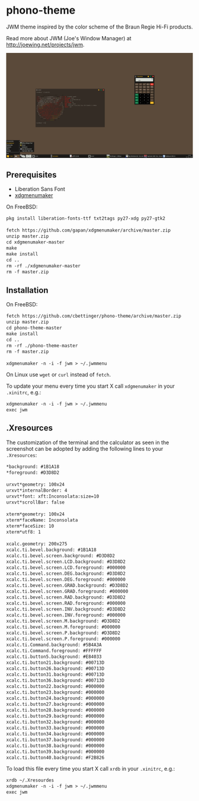 # phono-theme
JWM theme inspired by the color scheme of the Braun Regie Hi-Fi products.

Read more about JWM (Joe's Window Manager) at http://joewing.net/projects/jwm.

![Screenshot](https://github.com/cbettinger/phono-theme/blob/master/screenshot.png)

## Prerequisites
* Liberation Sans Font
* [xdgmenumaker](https://github.com/gapan/xdgmenumaker)

On FreeBSD:

```shell
pkg install liberation-fonts-ttf txt2tags py27-xdg py27-gtk2

fetch https://github.com/gapan/xdgmenumaker/archive/master.zip
unzip master.zip
cd xdgmenumaker-master
make
make install
cd ..
rm -rf ./xdgmenumaker-master
rm -f master.zip
```

## Installation
On FreeBSD:

```shell
fetch https://github.com/cbettinger/phono-theme/archive/master.zip
unzip master.zip
cd phono-theme-master
make install
cd ..
rm -rf ./phono-theme-master
rm -f master.zip

xdgmenumaker -n -i -f jwm > ~/.jwmmenu
```

On Linux use `wget` or `curl` instead of `fetch`. 

To update your menu every time you start X call `xdgmenumaker` in your `.xinitrc`, e.g.:

```shell
xdgmenumaker -n -i -f jwm > ~/.jwmmenu
exec jwm
```

## .Xresources
The customization of the terminal and the calculator as seen in the screenshot can be adopted by adding the following lines to your `.Xresources`:

```
*background: #1B1A18
*foreground: #D3D8D2

urxvt*geometry: 100x24
urxvt*internalBorder: 4
urxvt*font: xft:Inconsolata:size=10
urxvt*scrollBar: false

xterm*geometry: 100x24
xterm*faceName: Inconsolata
xterm*faceSize: 10
xterm*utf8: 1

xcalc.geometry: 200x275
xcalc.ti.bevel.background: #1B1A18
xcalc.ti.bevel.screen.background: #D3D8D2
xcalc.ti.bevel.screen.LCD.background: #D3D8D2
xcalc.ti.bevel.screen.LCD.foreground: #000000
xcalc.ti.bevel.screen.DEG.background: #D3D8D2
xcalc.ti.bevel.screen.DEG.foreground: #000000
xcalc.ti.bevel.screen.GRAD.background: #D3D8D2
xcalc.ti.bevel.screen.GRAD.foreground: #000000
xcalc.ti.bevel.screen.RAD.background: #D3D8D2
xcalc.ti.bevel.screen.RAD.foreground: #000000
xcalc.ti.bevel.screen.INV.background: #D3D8D2
xcalc.ti.bevel.screen.INV.foreground: #000000
xcalc.ti.bevel.screen.M.background: #D3D8D2
xcalc.ti.bevel.screen.M.foreground: #000000
xcalc.ti.bevel.screen.P.background: #D3D8D2
xcalc.ti.bevel.screen.P.foreground: #000000
xcalc.ti.Command.background: #5B4A3A
xcalc.ti.Command.foreground: #FFFFFF
xcalc.ti.button5.background: #E84033
xcalc.ti.button21.background: #00713D
xcalc.ti.button26.background: #00713D
xcalc.ti.button31.background: #00713D
xcalc.ti.button36.background: #00713D
xcalc.ti.button22.background: #000000
xcalc.ti.button23.background: #000000
xcalc.ti.button24.background: #000000
xcalc.ti.button27.background: #000000
xcalc.ti.button28.background: #000000
xcalc.ti.button29.background: #000000
xcalc.ti.button32.background: #000000
xcalc.ti.button33.background: #000000
xcalc.ti.button34.background: #000000
xcalc.ti.button37.background: #000000
xcalc.ti.button38.background: #000000
xcalc.ti.button39.background: #000000
xcalc.ti.button40.background: #F2B826
```

To load this file every time you start X call `xrdb` in your `.xinitrc`, e.g.:

```shell
xrdb ~/.Xresourdes
xdgmenumaker -n -i -f jwm > ~/.jwmmenu
exec jwm
```

